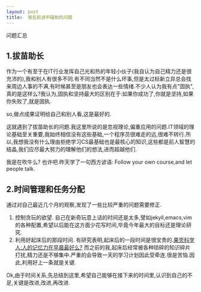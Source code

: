 ```yaml
---
layout: post
title:  我在前进中碰到的问题
---
```


问题汇总

1.拔苗助长
-----------
作为一个有至于在IT行业发挥自己光和热的年轻小伙子(我自认为自己精力还是很充沛的),我和别人有很多不同.有不同当然不是什么坏事,但是太过标新立异总会找来周边人事的不满,有时候甚至是朋友也会表达一些情绪.不少人认为我有点"固执",真的是这样么?我认为,固执和坚持最大的区别在于:如果你成功了,你就是坚持,如果你失败了,就是固执.


so,做点成果证明给自己和别人看,这是最好的.

这就遇到了拔苗助长的问题.我这里所说的是忽视理论,偏重应用的问题.IT领域的理论基础至关重要,我始终相信没有这些基础,一个程序员很难走的远,很难不转行.所以,我想我没有什么理由拒绝学习CS最基础也是最核心的知识,这些都是前人智慧的结晶,我们应尽最大努力的理解他们的想法,进而超越他们.

我是在吹牛么? 也许吧.昨天学了一句西方谚语:
Follow your own course,and let people talk.


2.时间管理和任务分配
--------------------
通过对自己最近几个月的观察,发现了一些比较严重的问题需要修正.

1.  控制贪玩的欲望.
自己在新奇玩意上话的时间还是太多,譬如jekyll,emacs,vim的各种配置,希望以后能在这方面少花写时间,毕竟今年最大的目标还是理论研究.
2.  利用好起床后的那段时间.
有研究表明,起床后的一段时间是很宝贵的.[果壳科学人:人的记忆力在早晨最好么?](http://www.guokr.com/article/342808/)
而之前的我,起床后经常被各种琐碎的知识碎片打扰,精力还是不够集中.严重的会导致一天的学习计划因此受牵连.很是苦恼.因此,利用好上一条就是关键.

Ok,由于时间关系,先总结到这里,希望自己能够在接下来的时间里,认识到自己的不足,关键是改进,改进,再改进.
